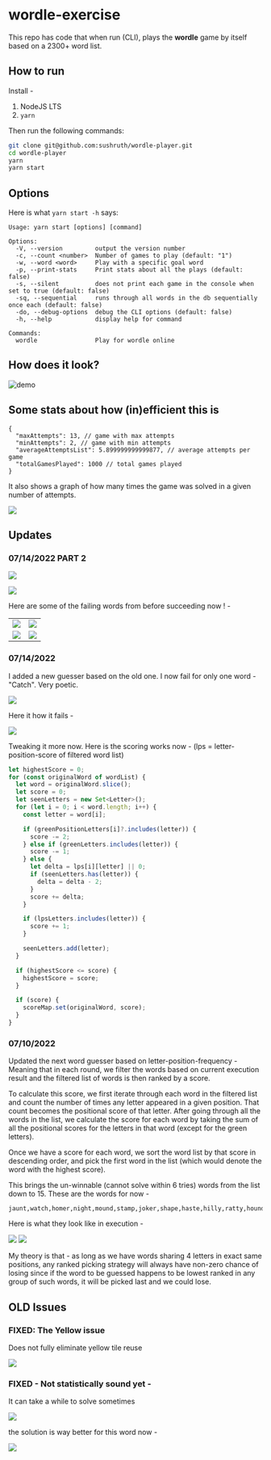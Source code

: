 # wordle-exercise

This repo has code that when run (CLI), plays the **wordle** game by itself based on a 2300+ word list.

## How to run

Install -

1. NodeJS LTS
2. `yarn`

Then run the following commands:

```sh
git clone git@github.com:sushruth/wordle-player.git
cd wordle-player
yarn
yarn start
```

## Options

Here is what `yarn start -h` says:

```
Usage: yarn start [options] [command]

Options:
  -V, --version         output the version number
  -c, --count <number>  Number of games to play (default: "1")
  -w, --word <word>     Play with a specific goal word
  -p, --print-stats     Print stats about all the plays (default: false)
  -s, --silent          does not print each game in the console when set to true (default: false)
  -sq, --sequential     runs through all words in the db sequentially once each (default: false)
  -do, --debug-options  debug the CLI options (default: false)
  -h, --help            display help for command

Commands:
  wordle                Play for wordle online
```

## How does it look?

![demo](./docs/demo.png)

## Some stats about how (in)efficient this is

```jsonc
{
  "maxAttempts": 13, // game with max attempts
  "minAttempts": 2, // game with min attempts
  "averageAttemptsList": 5.899999999999877, // average attempts per game
  "totalGamesPlayed": 1000 // total games played
}
```

It also shows a graph of how many times the game was solved in a given number of attempts.

![](./docs/new_stats.png)

## Updates

### 07/14/2022 PART 2

![](https://i.giphy.com/media/3oKIPf3C7HqqYBVcCk/giphy.webp)

![](./docs/success.png)

Here are some of the failing words from before succeeding now ! -

|                       |                               |
| --------------------- | ----------------------------- |
| ![](./docs/joker.png) | ![](./docs/taffy-success.png) |
| ![](./docs/taunt.png) | ![](./docs/catch-success.png) |

### 07/14/2022

I added a new guesser based on the old one. I now fail for only one word - "Catch". Very poetic.

![](./docs/latest-catch-fail.png)

Here it how it fails -

![](./docs/catch.png)

Tweaking it more now. Here is the scoring works now - (lps = letter-position-score of filtered word list)

```ts
let highestScore = 0;
for (const originalWord of wordList) {
  let word = originalWord.slice();
  let score = 0;
  let seenLetters = new Set<Letter>();
  for (let i = 0; i < word.length; i++) {
    const letter = word[i];

    if (greenPositionLetters[i]?.includes(letter)) {
      score -= 2;
    } else if (greenLetters.includes(letter)) {
      score -= 1;
    } else {
      let delta = lps[i][letter] || 0;
      if (seenLetters.has(letter)) {
        delta = delta - 2;
      }
      score += delta;
    }

    if (lpsLetters.includes(letter)) {
      score += 1;
    }

    seenLetters.add(letter);
  }

  if (highestScore <= score) {
    highestScore = score;
  }

  if (score) {
    scoreMap.set(originalWord, score);
  }
}
```

### 07/10/2022

Updated the next word guesser based on letter-position-frequency - Meaning that in each round, we filter the words based on current execution result and the filtered list of words is then ranked by a score.

To calculate this score, we first iterate through each word in the filtered list and count the number of times any letter appeared in a given position. That count becomes the positional score of that letter. After going through all the words in the list, we calculate the score for each word by taking the sum of all the positional scores for the letters in that word (except for the green letters).

Once we have a score for each word, we sort the word list by that score in descending order, and pick the first word in the list (which would denote the word with the highest score).

This brings the un-winnable (cannot solve within 6 tries) words from the list down to 15. These are the words for now -

```
jaunt,watch,homer,night,mound,stamp,joker,shape,haste,hilly,ratty,hound,match
```

Here is what they look like in execution -

![](./docs/fail1.png)
![](./docs/fail2.png)

My theory is that - as long as we have words sharing 4 letters in exact same positions, any ranked picking strategy will always have non-zero chance of losing since if the word to be guessed happens to be lowest ranked in any group of such words, it will be picked last and we could lose.

## OLD Issues

### FIXED: The Yellow issue

Does not fully eliminate yellow tile reuse

![](./docs/problem_yellow.png)

### FIXED - Not statistically sound yet -

It can take a while to solve sometimes

![](./docs/problem_long.png)

the solution is way better for this word now -

![](./docs/taffy.png)
